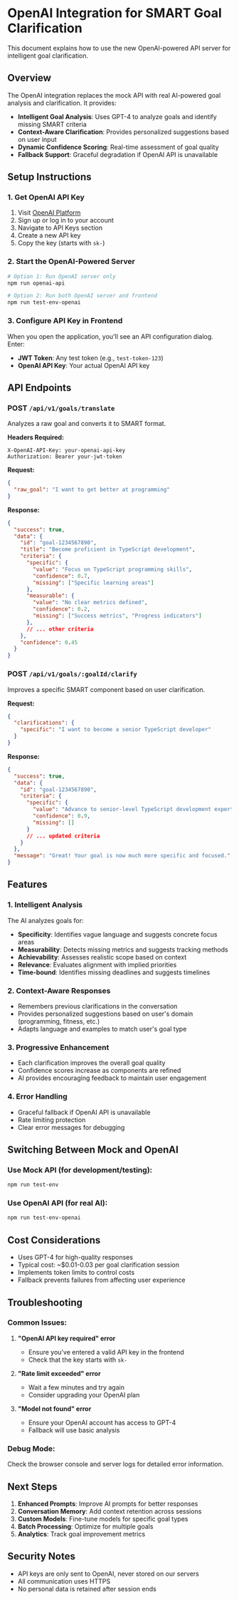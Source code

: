 # OpenAI Integration for SMART Goal Clarification

This document explains how to use the new OpenAI-powered API server for intelligent goal clarification.

## Overview

The OpenAI integration replaces the mock API with real AI-powered goal analysis and clarification. It provides:

- **Intelligent Goal Analysis**: Uses GPT-4 to analyze goals and identify missing SMART criteria
- **Context-Aware Clarification**: Provides personalized suggestions based on user input
- **Dynamic Confidence Scoring**: Real-time assessment of goal quality
- **Fallback Support**: Graceful degradation if OpenAI API is unavailable

## Setup Instructions

### 1. Get OpenAI API Key

1. Visit [OpenAI Platform](https://platform.openai.com/)
2. Sign up or log in to your account
3. Navigate to API Keys section
4. Create a new API key
5. Copy the key (starts with `sk-`)

### 2. Start the OpenAI-Powered Server

```bash
# Option 1: Run OpenAI server only
npm run openai-api

# Option 2: Run both OpenAI server and frontend
npm run test-env-openai
```

### 3. Configure API Key in Frontend

When you open the application, you'll see an API configuration dialog. Enter:
- **JWT Token**: Any test token (e.g., `test-token-123`)
- **OpenAI API Key**: Your actual OpenAI API key

## API Endpoints

### POST `/api/v1/goals/translate`

Analyzes a raw goal and converts it to SMART format.

**Headers Required:**
```
X-OpenAI-API-Key: your-openai-api-key
Authorization: Bearer your-jwt-token
```

**Request:**
```json
{
  "raw_goal": "I want to get better at programming"
}
```

**Response:**
```json
{
  "success": true,
  "data": {
    "id": "goal-1234567890",
    "title": "Become proficient in TypeScript development",
    "criteria": {
      "specific": {
        "value": "Focus on TypeScript programming skills",
        "confidence": 0.7,
        "missing": ["Specific learning areas"]
      },
      "measurable": {
        "value": "No clear metrics defined",
        "confidence": 0.2,
        "missing": ["Success metrics", "Progress indicators"]
      },
      // ... other criteria
    },
    "confidence": 0.45
  }
}
```

### POST `/api/v1/goals/:goalId/clarify`

Improves a specific SMART component based on user clarification.

**Request:**
```json
{
  "clarifications": {
    "specific": "I want to become a senior TypeScript developer"
  }
}
```

**Response:**
```json
{
  "success": true,
  "data": {
    "id": "goal-1234567890",
    "criteria": {
      "specific": {
        "value": "Advance to senior-level TypeScript development expertise",
        "confidence": 0.9,
        "missing": []
      }
      // ... updated criteria
    }
  },
  "message": "Great! Your goal is now much more specific and focused."
}
```

## Features

### 1. Intelligent Analysis

The AI analyzes goals for:
- **Specificity**: Identifies vague language and suggests concrete focus areas
- **Measurability**: Detects missing metrics and suggests tracking methods
- **Achievability**: Assesses realistic scope based on context
- **Relevance**: Evaluates alignment with implied priorities
- **Time-bound**: Identifies missing deadlines and suggests timelines

### 2. Context-Aware Responses

- Remembers previous clarifications in the conversation
- Provides personalized suggestions based on user's domain (programming, fitness, etc.)
- Adapts language and examples to match user's goal type

### 3. Progressive Enhancement

- Each clarification improves the overall goal quality
- Confidence scores increase as components are refined
- AI provides encouraging feedback to maintain user engagement

### 4. Error Handling

- Graceful fallback if OpenAI API is unavailable
- Rate limiting protection
- Clear error messages for debugging

## Switching Between Mock and OpenAI

### Use Mock API (for development/testing):
```bash
npm run test-env
```

### Use OpenAI API (for real AI):
```bash
npm run test-env-openai
```

## Cost Considerations

- Uses GPT-4 for high-quality responses
- Typical cost: ~$0.01-0.03 per goal clarification session
- Implements token limits to control costs
- Fallback prevents failures from affecting user experience

## Troubleshooting

### Common Issues:

1. **"OpenAI API key required" error**
   - Ensure you've entered a valid API key in the frontend
   - Check that the key starts with `sk-`

2. **"Rate limit exceeded" error**
   - Wait a few minutes and try again
   - Consider upgrading your OpenAI plan

3. **"Model not found" error**
   - Ensure your OpenAI account has access to GPT-4
   - Fallback will use basic analysis

### Debug Mode:

Check the browser console and server logs for detailed error information.

## Next Steps

1. **Enhanced Prompts**: Improve AI prompts for better responses
2. **Conversation Memory**: Add context retention across sessions
3. **Custom Models**: Fine-tune models for specific goal types
4. **Batch Processing**: Optimize for multiple goals
5. **Analytics**: Track goal improvement metrics

## Security Notes

- API keys are only sent to OpenAI, never stored on our servers
- All communication uses HTTPS
- No personal data is retained after session ends
